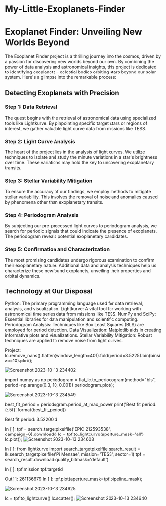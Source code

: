 # My-Little-Exoplanets-Finder
# Exoplanet Finder: Unveiling New Worlds Beyond
The Exoplanet Finder project is a thrilling journey into the cosmos, driven by a passion for discovering new worlds beyond our own. By combining the power of data analysis and astronomical insights, this project is dedicated to identifying exoplanets – celestial bodies orbiting stars beyond our solar system. Here's a glimpse into the remarkable process:

## Detecting Exoplanets with Precision
### Step 1: Data Retrieval
The quest begins with the retrieval of astronomical data using specialized tools like Lightkurve. By pinpointing specific target stars or regions of interest, we gather valuable light curve data from missions like TESS.

### Step 2: Light Curve Analysis
The heart of the project lies in the analysis of light curves. We utilize techniques to isolate and study the minute variations in a star's brightness over time. These variations may hold the key to uncovering exoplanetary transits.

### Step 3: Stellar Variability Mitigation
To ensure the accuracy of our findings, we employ methods to mitigate stellar variability. This involves the removal of noise and anomalies caused by phenomena other than exoplanetary transits.

### Step 4: Periodogram Analysis
By subjecting our pre-processed light curves to periodogram analysis, we search for periodic signals that could indicate the presence of exoplanets. The periodogram reveals potential exoplanetary candidates.

### Step 5: Confirmation and Characterization
The most promising candidates undergo rigorous examination to confirm their exoplanetary nature. Additional data and analysis techniques help us characterize these newfound exoplanets, unveiling their properties and orbital dynamics.

## Technology at Our Disposal
Python: The primary programming language used for data retrieval, analysis, and visualization.
Lightkurve: A vital tool for working with astronomical time series data from missions like TESS.
NumPy and SciPy: Essential libraries for data manipulation and scientific computing.
Periodogram Analysis: Techniques like Box Least Squares (BLS) are employed for period detection.
Data Visualization: Matplotlib aids in creating informative plots and visualizations.
Stellar Variability Mitigation: Robust techniques are applied to remove noise from light curves.


Project:
lc.remove_nans().flatten(window_length=401).fold(period=3.5225).bin(binsize=10).plot();

![Screenshot 2023-10-13 234402](https://github.com/Anushka091922/My-Little-Exoplanets-Finder/assets/114327511/635ac94f-13d5-45e9-960d-54d29343c6a3)

import numpy as np
periodogram = flat_lc.to_periodogram(method="bls", period=np.arange(0.3, 10, 0.001))
periodogram.plot();

![Screenshot 2023-10-13 234549](https://github.com/Anushka091922/My-Little-Exoplanets-Finder/assets/114327511/5974a3a0-b718-4f56-a043-c356e5e5ba32)


best_fit_period = periodogram.period_at_max_power
print('Best fit period: {:.5f}'.format(best_fit_period))

Best fit period: 3.52200 d

In [ ]:
tpf = search_targetpixelfile('EPIC 212593538', campaign=6).download()
lc = tpf.to_lightcurve(aperture_mask='all')
lc.plot();
![Screenshot 2023-10-13 234608](https://github.com/Anushka091922/My-Little-Exoplanets-Finder/assets/114327511/202e4728-8864-4b66-a6ea-b83a8a9a48ef)

In [ ]:
from lightkurve import search_targetpixelfile
search_result = lk.search_targetpixelfile('Pi Mensae', mission='TESS', sector=1)
tpf = search_result.download(quality_bitmask='default')

In [ ]:
tpf.mission
tpf.targetid 

Out[ ]:
261136679
In [ ]:
tpf.plot(aperture_mask=tpf.pipeline_mask);

![Screenshot 2023-10-13 234625](https://github.com/Anushka091922/My-Little-Exoplanets-Finder/assets/114327511/808de74b-6d5f-4181-9dbe-9e5aaa2af462)

lc = tpf.to_lightcurve()
lc.scatter();
![Screenshot 2023-10-13 234640](https://github.com/Anushka091922/My-Little-Exoplanets-Finder/assets/114327511/69a94cdb-2520-43d7-9b35-bb117493a6e5)

